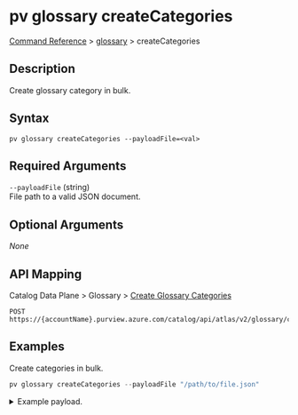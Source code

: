 # pv glossary createCategories
[Command Reference](../../../README.md#command-reference) > [glossary](./main.md) > createCategories

## Description
Create glossary category in bulk.

## Syntax
```
pv glossary createCategories --payloadFile=<val>
```

## Required Arguments
`--payloadFile` (string)  
File path to a valid JSON document.

## Optional Arguments
*None*

## API Mapping
Catalog Data Plane > Glossary > [Create Glossary Categories](https://docs.microsoft.com/en-us/rest/api/purview/catalogdataplane/glossary/create-glossary-categories)
```
POST https://{accountName}.purview.azure.com/catalog/api/atlas/v2/glossary/categories
```

## Examples
Create categories in bulk.
```powershell
pv glossary createCategories --payloadFile "/path/to/file.json"
```
<details><summary>Example payload.</summary>
<p>

```json
[
    {
        "anchor": {
            "glossaryGuid": "f2307f48-5834-4709-be85-02f3aea5d149"
        },
        "name": "Category1"
    },
    {
        "anchor": {
            "glossaryGuid": "f2307f48-5834-4709-be85-02f3aea5d149"
        },
        "name": "Category2"
    }
]
```
</p>
</details>